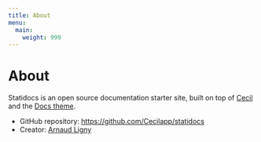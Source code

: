 ```yaml
---
title: About
menu:
  main:
    weight: 999
---
```

# About

Statidocs is an open source documentation starter site, built on top of [Cecil](https://cecil.app/) and the [Docs theme](https://github.com/Cecilapp/theme-docs).

- GitHub repository: <https://github.com/Cecilapp/statidocs>
- Creator: [Arnaud Ligny](https://arnaudligny.fr)
